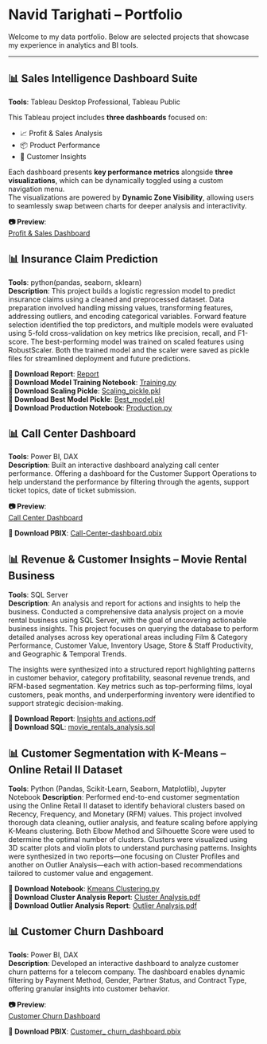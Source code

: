# Navid Tarighati – Portfolio

Welcome to my data portfolio. Below are selected projects that showcase my experience in analytics and BI tools.

---

## 📊 Sales Intelligence Dashboard Suite
**Tools**: Tableau Desktop Professional, Tableau Public  

This Tableau project includes **three dashboards** focused on:
- 📈 Profit & Sales Analysis  
- 📦 Product Performance  
- 👥 Customer Insights

Each dashboard presents **key performance metrics** alongside **three visualizations**, which can be dynamically toggled using a custom navigation menu.  
The visualizations are powered by **Dynamic Zone Visibility**, allowing users to seamlessly swap between charts for deeper analysis and interactivity.

**📷 Preview**:  
[Profit & Sales Dashboard](https://public.tableau.com/shared/62HH5D5BR?:display_count=n&:origin=viz_share_link)



## 📊 Insurance Claim Prediction

**Tools**: python(pandas, seaborn, sklearn)  
**Description**: This project builds a logistic regression model to predict insurance claims using a cleaned and preprocessed dataset. Data preparation involved handling missing values, transforming features, addressing outliers, and encoding categorical variables. Forward feature selection identified the top predictors, and multiple models were evaluated using 5-fold cross-validation on key metrics like precision, recall, and F1-score. The best-performing model was trained on scaled features using RobustScaler. Both the trained model and the scaler were saved as pickle files for streamlined deployment and future predictions.

**🔗 Download Report**:  [Report](./reports/Report.pdf) <br>
**🔗 Download Model Training Notebook**: [Training.py](.notebooks/Training.py) <br>
**🔗 Download Scaling Pickle**: [Scaling_pickle.pkl](./notebooks/best_model_scaler.pkl) <br>
**🔗 Download Best Model Pickle**: [Best_model.pkl](./notebooks/best_model_logistic_regression.pkl) <br>
**🔗 Download Production Notebook**: [Production.py](./notebooks/Production.py)

## 📊 Call Center Dashboard

**Tools**:  Power BI, DAX  
**Description**: Built an interactive dashboard analyzing call center performance. 
Offering a dashboard for the Customer Support Operations to help understand the performance by filtering through the agents, support ticket topics, date of ticket submission.

**📷 Preview**:  
[Call Center Dashboard](./screenshots/Call_Center.png)

**🔗 Download PBIX**: [Call-Center-dashboard.pbix](./pbix/Call_Center_Dashboard.pbix)

## 📊 Revenue & Customer Insights – Movie Rental Business

**Tools**: SQL Server  <br>
**Description**: An analysis and report for actions and insights to help the business. 
Conducted a comprehensive data analysis project on a movie rental business using SQL Server, with the goal of uncovering actionable business insights.
This project focuses on querying the database to perform detailed analyses across key operational areas including Film & Category Performance, Customer Value, Inventory Usage, Store & Staff Productivity, and Geographic & Temporal Trends.

The insights were synthesized into a structured report highlighting patterns in customer behavior, category profitability, seasonal revenue trends, and RFM-based segmentation. Key metrics such as top-performing films, loyal customers, peak months, and underperforming inventory were identified to support strategic decision-making.

**🔗 Download Report**:  [Insights and actions.pdf](./reports/Insights%20and%20actions.pdf) <br>
**🔗 Download SQL**: [movie_rentals_analysis.sql](./SQL/movie_rentals_analysis.sql)

## 📊 Customer Segmentation with K-Means – Online Retail II Dataset

**Tools**: Python (Pandas, Scikit-Learn, Seaborn, Matplotlib), Jupyter Notebook 
**Description**: Performed end-to-end customer segmentation using the Online Retail II dataset to identify behavioral clusters based on Recency, Frequency, and Monetary (RFM) values.
This project involved thorough data cleaning, outlier analysis, and feature scaling before applying K-Means clustering.
Both Elbow Method and Silhouette Score were used to determine the optimal number of clusters.
Clusters were visualized using 3D scatter plots and violin plots to understand purchasing patterns.
Insights were synthesized in two reports—one focusing on Cluster Profiles and another on Outlier Analysis—each with action-based recommendations tailored to customer value and engagement.

**🔗 Download Notebook**: [Kmeans Clustering.py](./notebooks/Kmeans_Clustering.py) <br>
**🔗 Download Cluster Analysis Report**: [Cluster Analysis.pdf](./reports/Cluster_analysis.pdf) <br>
**🔗 Download Outlier Analysis Report**: [Outlier Analysis.pdf](./reports/Outlier_Analysis.pdf)

## 📊 Customer Churn Dashboard
**Tools**:  Power BI, DAX  
**Description**: Developed an interactive dashboard to analyze customer churn patterns for a telecom company. The dashboard enables dynamic filtering by Payment Method, Gender, Partner Status, and Contract Type, offering granular insights into customer behavior.

**📷 Preview**:  
[Customer Churn Dashboard](./screenshots/churn_dashboard.png)

**🔗 Download PBIX**: [Customer_ churn_dashboard.pbix](./pbix/Churn_Dashboard.pbix)

